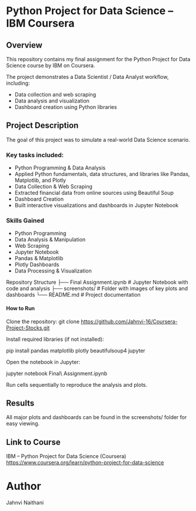 # Python Project for Data Science – IBM Coursera
## Overview
This repository contains my final assignment for the Python Project for Data Science course by IBM on Coursera.

The project demonstrates a Data Scientist / Data Analyst workflow, including:

- Data collection and web scraping
- Data analysis and visualization
- Dashboard creation using Python libraries

## Project Description
The goal of this project was to simulate a real-world Data Science scenario.

### Key tasks included:

- Python Programming & Data Analysis
- Applied Python fundamentals, data structures, and libraries like Pandas, Matplotlib, and Plotly
- Data Collection & Web Scraping
- Extracted financial data from online sources using Beautiful Soup
- Dashboard Creation
- Built interactive visualizations and dashboards in Jupyter Notebook

### Skills Gained

- Python Programming
- Data Analysis & Manipulation
- Web Scraping
- Jupyter Notebook
- Pandas & Matplotlib
- Plotly Dashboards
- Data Processing & Visualization

Repository Structure
├── Final Assignment.ipynb        # Jupyter Notebook with code and analysis
├── screenshots/                 # Folder with images of key plots and dashboards
└── README.md                    # Project documentation

#### How to Run
Clone the repository:
git clone https://github.com/Jahnvi-16/Coursera-Project-Stocks.git

Install required libraries (if not installed):

pip install pandas matplotlib plotly beautifulsoup4 jupyter


Open the notebook in Jupyter:

jupyter notebook Final\ Assignment.ipynb


Run cells sequentially to reproduce the analysis and plots.

## Results
All major plots and dashboards can be found in the screenshots/ folder for easy viewing.

## Link to Course
IBM – Python Project for Data Science (Coursera)
https://www.coursera.org/learn/python-project-for-data-science

# Author
Jahnvi Naithani
